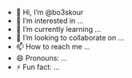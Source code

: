 - 👋 Hi, I’m @bo3skour
- 👀 I’m interested in ...
- 🌱 I’m currently learning ...
- 💞️ I’m looking to collaborate on ...
- 📫 How to reach me ...
- 😄 Pronouns: ...
- ⚡ Fun fact: ...

<!---
bo3skour/bo3skour is a ✨ special ✨ repository because its `README.md` (this file) appears on your GitHub profile.
You can click the Preview link to take a look at your changes.
--->
